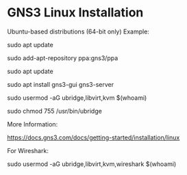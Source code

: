 # GNS3 Linux Installation

Ubuntu-based distributions (64-bit only) Example:

sudo apt update

sudo add-apt-repository ppa:gns3/ppa

sudo apt update

sudo apt install gns3-gui gns3-server

sudo usermod -aG ubridge,libvirt,kvm $(whoami)

sudo chmod 755 /usr/bin/ubridge

More Information:

https://docs.gns3.com/docs/getting-started/installation/linux

For Wireshark:

sudo usermod -aG ubridge,libvirt,kvm,wireshark $(whoami)
